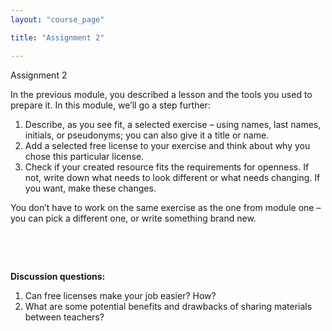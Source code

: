 ```yaml
---
layout: "course_page"

title: "Assignment 2"

---
```


<div class="text-center screen-title">
Assignment 2
</div>

<div class="screen-content">
  <p>
 In the previous module, you described a lesson and the tools you used to prepare it. In this module, we’ll go a step further:
  </p>
  
  <p>
  <ol>
<li class="number">Describe, as you see fit, a selected exercise – using names, last names, initials, or pseudonyms; you can also give it a title or name.</li>
<li class="number">Add a selected free license to your exercise and think about why you chose this particular license.</li>
<li class="number">Check if your created resource fits the requirements for openness. If not, write down what needs to look different or what needs changing. If you want, make these changes.</li>
</ol>
  </p>
  
  <p>
 You don’t have to work on the same exercise as the one from module one – you can pick a different one, or write something brand new.
  </p>
&nbsp;

 <!-- <p>
We invite you to play around. Can you find all the key words that relate to open educational resources?
  </p>
<p>
 
   <div class="row">
  <div class="col-md-12 col-xs-12">
   <div class="embed-responsive embed-responsive-16by9"> 
   <iframe src="https://learningapps.org/watch?v=pczdqmgjt18" style="border:0px;width:100%;height:100%" webkitallowfullscreen="true" mozallowfullscreen="true"></iframe></div></div>
</div> -->
 </p> 
&nbsp;

<p>
  <strong>Discussion questions:</strong>
  </p>
  <p>
  <ol>
<li class="number">Can free licenses make your job easier? How?</li>
<li class="number">What are some potential benefits and drawbacks of sharing materials between teachers?</li>
</ol>
  </p>

</div> 


